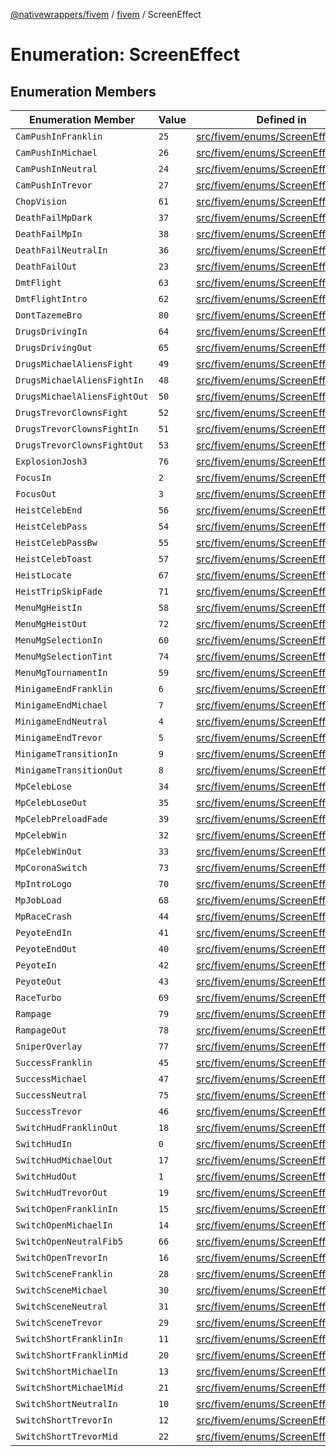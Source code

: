 [@nativewrappers/fivem](../../README.md) / [fivem](../README.md) / ScreenEffect

# Enumeration: ScreenEffect

## Enumeration Members

| Enumeration Member | Value | Defined in |
| ------ | ------ | ------ |
| `CamPushInFranklin` | `25` | [src/fivem/enums/ScreenEffect.ts:27](https://github.com/nativewrappers/fivem/blob/2d4fa96d0a81695a673fe4c595d3abfefbf554a5/src/fivem/enums/ScreenEffect.ts#L27) |
| `CamPushInMichael` | `26` | [src/fivem/enums/ScreenEffect.ts:28](https://github.com/nativewrappers/fivem/blob/2d4fa96d0a81695a673fe4c595d3abfefbf554a5/src/fivem/enums/ScreenEffect.ts#L28) |
| `CamPushInNeutral` | `24` | [src/fivem/enums/ScreenEffect.ts:26](https://github.com/nativewrappers/fivem/blob/2d4fa96d0a81695a673fe4c595d3abfefbf554a5/src/fivem/enums/ScreenEffect.ts#L26) |
| `CamPushInTrevor` | `27` | [src/fivem/enums/ScreenEffect.ts:29](https://github.com/nativewrappers/fivem/blob/2d4fa96d0a81695a673fe4c595d3abfefbf554a5/src/fivem/enums/ScreenEffect.ts#L29) |
| `ChopVision` | `61` | [src/fivem/enums/ScreenEffect.ts:63](https://github.com/nativewrappers/fivem/blob/2d4fa96d0a81695a673fe4c595d3abfefbf554a5/src/fivem/enums/ScreenEffect.ts#L63) |
| `DeathFailMpDark` | `37` | [src/fivem/enums/ScreenEffect.ts:39](https://github.com/nativewrappers/fivem/blob/2d4fa96d0a81695a673fe4c595d3abfefbf554a5/src/fivem/enums/ScreenEffect.ts#L39) |
| `DeathFailMpIn` | `38` | [src/fivem/enums/ScreenEffect.ts:40](https://github.com/nativewrappers/fivem/blob/2d4fa96d0a81695a673fe4c595d3abfefbf554a5/src/fivem/enums/ScreenEffect.ts#L40) |
| `DeathFailNeutralIn` | `36` | [src/fivem/enums/ScreenEffect.ts:38](https://github.com/nativewrappers/fivem/blob/2d4fa96d0a81695a673fe4c595d3abfefbf554a5/src/fivem/enums/ScreenEffect.ts#L38) |
| `DeathFailOut` | `23` | [src/fivem/enums/ScreenEffect.ts:25](https://github.com/nativewrappers/fivem/blob/2d4fa96d0a81695a673fe4c595d3abfefbf554a5/src/fivem/enums/ScreenEffect.ts#L25) |
| `DmtFlight` | `63` | [src/fivem/enums/ScreenEffect.ts:65](https://github.com/nativewrappers/fivem/blob/2d4fa96d0a81695a673fe4c595d3abfefbf554a5/src/fivem/enums/ScreenEffect.ts#L65) |
| `DmtFlightIntro` | `62` | [src/fivem/enums/ScreenEffect.ts:64](https://github.com/nativewrappers/fivem/blob/2d4fa96d0a81695a673fe4c595d3abfefbf554a5/src/fivem/enums/ScreenEffect.ts#L64) |
| `DontTazemeBro` | `80` | [src/fivem/enums/ScreenEffect.ts:82](https://github.com/nativewrappers/fivem/blob/2d4fa96d0a81695a673fe4c595d3abfefbf554a5/src/fivem/enums/ScreenEffect.ts#L82) |
| `DrugsDrivingIn` | `64` | [src/fivem/enums/ScreenEffect.ts:66](https://github.com/nativewrappers/fivem/blob/2d4fa96d0a81695a673fe4c595d3abfefbf554a5/src/fivem/enums/ScreenEffect.ts#L66) |
| `DrugsDrivingOut` | `65` | [src/fivem/enums/ScreenEffect.ts:67](https://github.com/nativewrappers/fivem/blob/2d4fa96d0a81695a673fe4c595d3abfefbf554a5/src/fivem/enums/ScreenEffect.ts#L67) |
| `DrugsMichaelAliensFight` | `49` | [src/fivem/enums/ScreenEffect.ts:51](https://github.com/nativewrappers/fivem/blob/2d4fa96d0a81695a673fe4c595d3abfefbf554a5/src/fivem/enums/ScreenEffect.ts#L51) |
| `DrugsMichaelAliensFightIn` | `48` | [src/fivem/enums/ScreenEffect.ts:50](https://github.com/nativewrappers/fivem/blob/2d4fa96d0a81695a673fe4c595d3abfefbf554a5/src/fivem/enums/ScreenEffect.ts#L50) |
| `DrugsMichaelAliensFightOut` | `50` | [src/fivem/enums/ScreenEffect.ts:52](https://github.com/nativewrappers/fivem/blob/2d4fa96d0a81695a673fe4c595d3abfefbf554a5/src/fivem/enums/ScreenEffect.ts#L52) |
| `DrugsTrevorClownsFight` | `52` | [src/fivem/enums/ScreenEffect.ts:54](https://github.com/nativewrappers/fivem/blob/2d4fa96d0a81695a673fe4c595d3abfefbf554a5/src/fivem/enums/ScreenEffect.ts#L54) |
| `DrugsTrevorClownsFightIn` | `51` | [src/fivem/enums/ScreenEffect.ts:53](https://github.com/nativewrappers/fivem/blob/2d4fa96d0a81695a673fe4c595d3abfefbf554a5/src/fivem/enums/ScreenEffect.ts#L53) |
| `DrugsTrevorClownsFightOut` | `53` | [src/fivem/enums/ScreenEffect.ts:55](https://github.com/nativewrappers/fivem/blob/2d4fa96d0a81695a673fe4c595d3abfefbf554a5/src/fivem/enums/ScreenEffect.ts#L55) |
| `ExplosionJosh3` | `76` | [src/fivem/enums/ScreenEffect.ts:78](https://github.com/nativewrappers/fivem/blob/2d4fa96d0a81695a673fe4c595d3abfefbf554a5/src/fivem/enums/ScreenEffect.ts#L78) |
| `FocusIn` | `2` | [src/fivem/enums/ScreenEffect.ts:4](https://github.com/nativewrappers/fivem/blob/2d4fa96d0a81695a673fe4c595d3abfefbf554a5/src/fivem/enums/ScreenEffect.ts#L4) |
| `FocusOut` | `3` | [src/fivem/enums/ScreenEffect.ts:5](https://github.com/nativewrappers/fivem/blob/2d4fa96d0a81695a673fe4c595d3abfefbf554a5/src/fivem/enums/ScreenEffect.ts#L5) |
| `HeistCelebEnd` | `56` | [src/fivem/enums/ScreenEffect.ts:58](https://github.com/nativewrappers/fivem/blob/2d4fa96d0a81695a673fe4c595d3abfefbf554a5/src/fivem/enums/ScreenEffect.ts#L58) |
| `HeistCelebPass` | `54` | [src/fivem/enums/ScreenEffect.ts:56](https://github.com/nativewrappers/fivem/blob/2d4fa96d0a81695a673fe4c595d3abfefbf554a5/src/fivem/enums/ScreenEffect.ts#L56) |
| `HeistCelebPassBw` | `55` | [src/fivem/enums/ScreenEffect.ts:57](https://github.com/nativewrappers/fivem/blob/2d4fa96d0a81695a673fe4c595d3abfefbf554a5/src/fivem/enums/ScreenEffect.ts#L57) |
| `HeistCelebToast` | `57` | [src/fivem/enums/ScreenEffect.ts:59](https://github.com/nativewrappers/fivem/blob/2d4fa96d0a81695a673fe4c595d3abfefbf554a5/src/fivem/enums/ScreenEffect.ts#L59) |
| `HeistLocate` | `67` | [src/fivem/enums/ScreenEffect.ts:69](https://github.com/nativewrappers/fivem/blob/2d4fa96d0a81695a673fe4c595d3abfefbf554a5/src/fivem/enums/ScreenEffect.ts#L69) |
| `HeistTripSkipFade` | `71` | [src/fivem/enums/ScreenEffect.ts:73](https://github.com/nativewrappers/fivem/blob/2d4fa96d0a81695a673fe4c595d3abfefbf554a5/src/fivem/enums/ScreenEffect.ts#L73) |
| `MenuMgHeistIn` | `58` | [src/fivem/enums/ScreenEffect.ts:60](https://github.com/nativewrappers/fivem/blob/2d4fa96d0a81695a673fe4c595d3abfefbf554a5/src/fivem/enums/ScreenEffect.ts#L60) |
| `MenuMgHeistOut` | `72` | [src/fivem/enums/ScreenEffect.ts:74](https://github.com/nativewrappers/fivem/blob/2d4fa96d0a81695a673fe4c595d3abfefbf554a5/src/fivem/enums/ScreenEffect.ts#L74) |
| `MenuMgSelectionIn` | `60` | [src/fivem/enums/ScreenEffect.ts:62](https://github.com/nativewrappers/fivem/blob/2d4fa96d0a81695a673fe4c595d3abfefbf554a5/src/fivem/enums/ScreenEffect.ts#L62) |
| `MenuMgSelectionTint` | `74` | [src/fivem/enums/ScreenEffect.ts:76](https://github.com/nativewrappers/fivem/blob/2d4fa96d0a81695a673fe4c595d3abfefbf554a5/src/fivem/enums/ScreenEffect.ts#L76) |
| `MenuMgTournamentIn` | `59` | [src/fivem/enums/ScreenEffect.ts:61](https://github.com/nativewrappers/fivem/blob/2d4fa96d0a81695a673fe4c595d3abfefbf554a5/src/fivem/enums/ScreenEffect.ts#L61) |
| `MinigameEndFranklin` | `6` | [src/fivem/enums/ScreenEffect.ts:8](https://github.com/nativewrappers/fivem/blob/2d4fa96d0a81695a673fe4c595d3abfefbf554a5/src/fivem/enums/ScreenEffect.ts#L8) |
| `MinigameEndMichael` | `7` | [src/fivem/enums/ScreenEffect.ts:9](https://github.com/nativewrappers/fivem/blob/2d4fa96d0a81695a673fe4c595d3abfefbf554a5/src/fivem/enums/ScreenEffect.ts#L9) |
| `MinigameEndNeutral` | `4` | [src/fivem/enums/ScreenEffect.ts:6](https://github.com/nativewrappers/fivem/blob/2d4fa96d0a81695a673fe4c595d3abfefbf554a5/src/fivem/enums/ScreenEffect.ts#L6) |
| `MinigameEndTrevor` | `5` | [src/fivem/enums/ScreenEffect.ts:7](https://github.com/nativewrappers/fivem/blob/2d4fa96d0a81695a673fe4c595d3abfefbf554a5/src/fivem/enums/ScreenEffect.ts#L7) |
| `MinigameTransitionIn` | `9` | [src/fivem/enums/ScreenEffect.ts:11](https://github.com/nativewrappers/fivem/blob/2d4fa96d0a81695a673fe4c595d3abfefbf554a5/src/fivem/enums/ScreenEffect.ts#L11) |
| `MinigameTransitionOut` | `8` | [src/fivem/enums/ScreenEffect.ts:10](https://github.com/nativewrappers/fivem/blob/2d4fa96d0a81695a673fe4c595d3abfefbf554a5/src/fivem/enums/ScreenEffect.ts#L10) |
| `MpCelebLose` | `34` | [src/fivem/enums/ScreenEffect.ts:36](https://github.com/nativewrappers/fivem/blob/2d4fa96d0a81695a673fe4c595d3abfefbf554a5/src/fivem/enums/ScreenEffect.ts#L36) |
| `MpCelebLoseOut` | `35` | [src/fivem/enums/ScreenEffect.ts:37](https://github.com/nativewrappers/fivem/blob/2d4fa96d0a81695a673fe4c595d3abfefbf554a5/src/fivem/enums/ScreenEffect.ts#L37) |
| `MpCelebPreloadFade` | `39` | [src/fivem/enums/ScreenEffect.ts:41](https://github.com/nativewrappers/fivem/blob/2d4fa96d0a81695a673fe4c595d3abfefbf554a5/src/fivem/enums/ScreenEffect.ts#L41) |
| `MpCelebWin` | `32` | [src/fivem/enums/ScreenEffect.ts:34](https://github.com/nativewrappers/fivem/blob/2d4fa96d0a81695a673fe4c595d3abfefbf554a5/src/fivem/enums/ScreenEffect.ts#L34) |
| `MpCelebWinOut` | `33` | [src/fivem/enums/ScreenEffect.ts:35](https://github.com/nativewrappers/fivem/blob/2d4fa96d0a81695a673fe4c595d3abfefbf554a5/src/fivem/enums/ScreenEffect.ts#L35) |
| `MpCoronaSwitch` | `73` | [src/fivem/enums/ScreenEffect.ts:75](https://github.com/nativewrappers/fivem/blob/2d4fa96d0a81695a673fe4c595d3abfefbf554a5/src/fivem/enums/ScreenEffect.ts#L75) |
| `MpIntroLogo` | `70` | [src/fivem/enums/ScreenEffect.ts:72](https://github.com/nativewrappers/fivem/blob/2d4fa96d0a81695a673fe4c595d3abfefbf554a5/src/fivem/enums/ScreenEffect.ts#L72) |
| `MpJobLoad` | `68` | [src/fivem/enums/ScreenEffect.ts:70](https://github.com/nativewrappers/fivem/blob/2d4fa96d0a81695a673fe4c595d3abfefbf554a5/src/fivem/enums/ScreenEffect.ts#L70) |
| `MpRaceCrash` | `44` | [src/fivem/enums/ScreenEffect.ts:46](https://github.com/nativewrappers/fivem/blob/2d4fa96d0a81695a673fe4c595d3abfefbf554a5/src/fivem/enums/ScreenEffect.ts#L46) |
| `PeyoteEndIn` | `41` | [src/fivem/enums/ScreenEffect.ts:43](https://github.com/nativewrappers/fivem/blob/2d4fa96d0a81695a673fe4c595d3abfefbf554a5/src/fivem/enums/ScreenEffect.ts#L43) |
| `PeyoteEndOut` | `40` | [src/fivem/enums/ScreenEffect.ts:42](https://github.com/nativewrappers/fivem/blob/2d4fa96d0a81695a673fe4c595d3abfefbf554a5/src/fivem/enums/ScreenEffect.ts#L42) |
| `PeyoteIn` | `42` | [src/fivem/enums/ScreenEffect.ts:44](https://github.com/nativewrappers/fivem/blob/2d4fa96d0a81695a673fe4c595d3abfefbf554a5/src/fivem/enums/ScreenEffect.ts#L44) |
| `PeyoteOut` | `43` | [src/fivem/enums/ScreenEffect.ts:45](https://github.com/nativewrappers/fivem/blob/2d4fa96d0a81695a673fe4c595d3abfefbf554a5/src/fivem/enums/ScreenEffect.ts#L45) |
| `RaceTurbo` | `69` | [src/fivem/enums/ScreenEffect.ts:71](https://github.com/nativewrappers/fivem/blob/2d4fa96d0a81695a673fe4c595d3abfefbf554a5/src/fivem/enums/ScreenEffect.ts#L71) |
| `Rampage` | `79` | [src/fivem/enums/ScreenEffect.ts:81](https://github.com/nativewrappers/fivem/blob/2d4fa96d0a81695a673fe4c595d3abfefbf554a5/src/fivem/enums/ScreenEffect.ts#L81) |
| `RampageOut` | `78` | [src/fivem/enums/ScreenEffect.ts:80](https://github.com/nativewrappers/fivem/blob/2d4fa96d0a81695a673fe4c595d3abfefbf554a5/src/fivem/enums/ScreenEffect.ts#L80) |
| `SniperOverlay` | `77` | [src/fivem/enums/ScreenEffect.ts:79](https://github.com/nativewrappers/fivem/blob/2d4fa96d0a81695a673fe4c595d3abfefbf554a5/src/fivem/enums/ScreenEffect.ts#L79) |
| `SuccessFranklin` | `45` | [src/fivem/enums/ScreenEffect.ts:47](https://github.com/nativewrappers/fivem/blob/2d4fa96d0a81695a673fe4c595d3abfefbf554a5/src/fivem/enums/ScreenEffect.ts#L47) |
| `SuccessMichael` | `47` | [src/fivem/enums/ScreenEffect.ts:49](https://github.com/nativewrappers/fivem/blob/2d4fa96d0a81695a673fe4c595d3abfefbf554a5/src/fivem/enums/ScreenEffect.ts#L49) |
| `SuccessNeutral` | `75` | [src/fivem/enums/ScreenEffect.ts:77](https://github.com/nativewrappers/fivem/blob/2d4fa96d0a81695a673fe4c595d3abfefbf554a5/src/fivem/enums/ScreenEffect.ts#L77) |
| `SuccessTrevor` | `46` | [src/fivem/enums/ScreenEffect.ts:48](https://github.com/nativewrappers/fivem/blob/2d4fa96d0a81695a673fe4c595d3abfefbf554a5/src/fivem/enums/ScreenEffect.ts#L48) |
| `SwitchHudFranklinOut` | `18` | [src/fivem/enums/ScreenEffect.ts:20](https://github.com/nativewrappers/fivem/blob/2d4fa96d0a81695a673fe4c595d3abfefbf554a5/src/fivem/enums/ScreenEffect.ts#L20) |
| `SwitchHudIn` | `0` | [src/fivem/enums/ScreenEffect.ts:2](https://github.com/nativewrappers/fivem/blob/2d4fa96d0a81695a673fe4c595d3abfefbf554a5/src/fivem/enums/ScreenEffect.ts#L2) |
| `SwitchHudMichaelOut` | `17` | [src/fivem/enums/ScreenEffect.ts:19](https://github.com/nativewrappers/fivem/blob/2d4fa96d0a81695a673fe4c595d3abfefbf554a5/src/fivem/enums/ScreenEffect.ts#L19) |
| `SwitchHudOut` | `1` | [src/fivem/enums/ScreenEffect.ts:3](https://github.com/nativewrappers/fivem/blob/2d4fa96d0a81695a673fe4c595d3abfefbf554a5/src/fivem/enums/ScreenEffect.ts#L3) |
| `SwitchHudTrevorOut` | `19` | [src/fivem/enums/ScreenEffect.ts:21](https://github.com/nativewrappers/fivem/blob/2d4fa96d0a81695a673fe4c595d3abfefbf554a5/src/fivem/enums/ScreenEffect.ts#L21) |
| `SwitchOpenFranklinIn` | `15` | [src/fivem/enums/ScreenEffect.ts:17](https://github.com/nativewrappers/fivem/blob/2d4fa96d0a81695a673fe4c595d3abfefbf554a5/src/fivem/enums/ScreenEffect.ts#L17) |
| `SwitchOpenMichaelIn` | `14` | [src/fivem/enums/ScreenEffect.ts:16](https://github.com/nativewrappers/fivem/blob/2d4fa96d0a81695a673fe4c595d3abfefbf554a5/src/fivem/enums/ScreenEffect.ts#L16) |
| `SwitchOpenNeutralFib5` | `66` | [src/fivem/enums/ScreenEffect.ts:68](https://github.com/nativewrappers/fivem/blob/2d4fa96d0a81695a673fe4c595d3abfefbf554a5/src/fivem/enums/ScreenEffect.ts#L68) |
| `SwitchOpenTrevorIn` | `16` | [src/fivem/enums/ScreenEffect.ts:18](https://github.com/nativewrappers/fivem/blob/2d4fa96d0a81695a673fe4c595d3abfefbf554a5/src/fivem/enums/ScreenEffect.ts#L18) |
| `SwitchSceneFranklin` | `28` | [src/fivem/enums/ScreenEffect.ts:30](https://github.com/nativewrappers/fivem/blob/2d4fa96d0a81695a673fe4c595d3abfefbf554a5/src/fivem/enums/ScreenEffect.ts#L30) |
| `SwitchSceneMichael` | `30` | [src/fivem/enums/ScreenEffect.ts:32](https://github.com/nativewrappers/fivem/blob/2d4fa96d0a81695a673fe4c595d3abfefbf554a5/src/fivem/enums/ScreenEffect.ts#L32) |
| `SwitchSceneNeutral` | `31` | [src/fivem/enums/ScreenEffect.ts:33](https://github.com/nativewrappers/fivem/blob/2d4fa96d0a81695a673fe4c595d3abfefbf554a5/src/fivem/enums/ScreenEffect.ts#L33) |
| `SwitchSceneTrevor` | `29` | [src/fivem/enums/ScreenEffect.ts:31](https://github.com/nativewrappers/fivem/blob/2d4fa96d0a81695a673fe4c595d3abfefbf554a5/src/fivem/enums/ScreenEffect.ts#L31) |
| `SwitchShortFranklinIn` | `11` | [src/fivem/enums/ScreenEffect.ts:13](https://github.com/nativewrappers/fivem/blob/2d4fa96d0a81695a673fe4c595d3abfefbf554a5/src/fivem/enums/ScreenEffect.ts#L13) |
| `SwitchShortFranklinMid` | `20` | [src/fivem/enums/ScreenEffect.ts:22](https://github.com/nativewrappers/fivem/blob/2d4fa96d0a81695a673fe4c595d3abfefbf554a5/src/fivem/enums/ScreenEffect.ts#L22) |
| `SwitchShortMichaelIn` | `13` | [src/fivem/enums/ScreenEffect.ts:15](https://github.com/nativewrappers/fivem/blob/2d4fa96d0a81695a673fe4c595d3abfefbf554a5/src/fivem/enums/ScreenEffect.ts#L15) |
| `SwitchShortMichaelMid` | `21` | [src/fivem/enums/ScreenEffect.ts:23](https://github.com/nativewrappers/fivem/blob/2d4fa96d0a81695a673fe4c595d3abfefbf554a5/src/fivem/enums/ScreenEffect.ts#L23) |
| `SwitchShortNeutralIn` | `10` | [src/fivem/enums/ScreenEffect.ts:12](https://github.com/nativewrappers/fivem/blob/2d4fa96d0a81695a673fe4c595d3abfefbf554a5/src/fivem/enums/ScreenEffect.ts#L12) |
| `SwitchShortTrevorIn` | `12` | [src/fivem/enums/ScreenEffect.ts:14](https://github.com/nativewrappers/fivem/blob/2d4fa96d0a81695a673fe4c595d3abfefbf554a5/src/fivem/enums/ScreenEffect.ts#L14) |
| `SwitchShortTrevorMid` | `22` | [src/fivem/enums/ScreenEffect.ts:24](https://github.com/nativewrappers/fivem/blob/2d4fa96d0a81695a673fe4c595d3abfefbf554a5/src/fivem/enums/ScreenEffect.ts#L24) |
